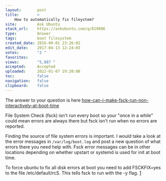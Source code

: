 ```yaml
---
layout:       post
title:        >
    How to automatically fix fileystem?
site:         Ask Ubuntu
stack_url:    https://askubuntu.com/q/819806
type:         Answer
tags:         boot filesystem
created_date: 2016-09-01 23:26:02
edit_date:    2017-04-13 12:24:03
votes:        "2 "
favorites:    
views:        "5,887 "
accepted:     Accepted
uploaded:     2022-01-07 19:20:08
toc:          false
navigation:   false
clipboard:    false
---
```


The answer to your question is here [how-can-i-make-fsck-run-non-interactively-at-boot-time][1]

File System Check (fsck) isn't run every boot so your "once in a while" could mean errors are always there but fsck isn't run when no errors are reported.

Finding the source of file system errors is important. I would take a look at the error messages in `/var/log/boot.log` and post a new question of what errors there you need help with. Fsck error messages can be in other locations depending on whether upstart or systemd is used for init at boot time.

To force ubuntu to fix all disk errors at boot you need to add FSCKFIX=yes to the file /etc/default/rcS. This tells fsck to run with the -y flag. [1]

  [1]: https://askubuntu.com/questions/151025/how-can-i-make-fsck-run-non-interactively-at-boot-time
